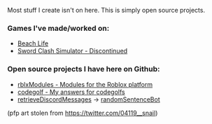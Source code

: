 Most stuff I create isn't on here. This is simply open source projects.

### Games I've made/worked on:
- [Beach Life](https://www.roblox.com/games/7579486397/Beach-Life-ALPHA)
- [Sword Clash Simulator - Discontinued](https://www.roblox.com/games/7325644182/Sword-Clash-Simulator)
### Open source projects I have here on Github:
- [rblxModules - Modules for the Roblox platform](https://github.com/widesteal321/rblxModules)
- [codegolf - My answers for codegolfs](https://github.com/widesteal321/codegolf)
- [retrieveDiscordMessages](https://github.com/widesteal321/retrieveDiscordMessages) -> [randomSentenceBot](https://github.com/widesteal321/randomSentenceBot)

(pfp art stolen from https://twitter.com/04119__snail)
